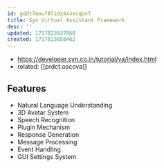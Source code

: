 ```yaml
---
id: gddt7eouf8lidz4xvxcqov7
title: Syn Virtual Assistant Framework
desc: ''
updated: 1717023937060
created: 1717023858462
---
```


- https://developer.syn.co.in/tutorial/va/index.html
- related: [[prdct.oscova]]

## Features


* Natural Language Understanding
* 3D Avatar System
* Speech Recognition
* Plugin Mechanism
* Response Generation
* Message Processing
* Event Handling
* GUI Settings System
